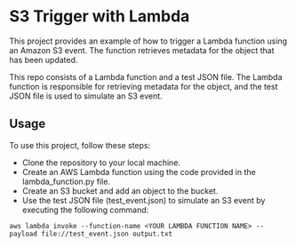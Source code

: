 # S3 Trigger with Lambda

This project provides an example of how to trigger a Lambda function using an Amazon S3 event. The function retrieves metadata for the object that has been updated.

This repo consists of a Lambda function and a test JSON file. The Lambda function is responsible for retrieving metadata for the object, and the test JSON file is used to simulate an S3 event.

## Usage

To use this project, follow these steps:

* Clone the repository to your local machine.
* Create an AWS Lambda function using the code provided in the lambda_function.py file.
* Create an S3 bucket and add an object to the bucket.
* Use the test JSON file (test_event.json) to simulate an S3 event by executing the following command:

```
aws lambda invoke --function-name <YOUR LAMBDA FUNCTION NAME> --payload file://test_event.json output.txt

```